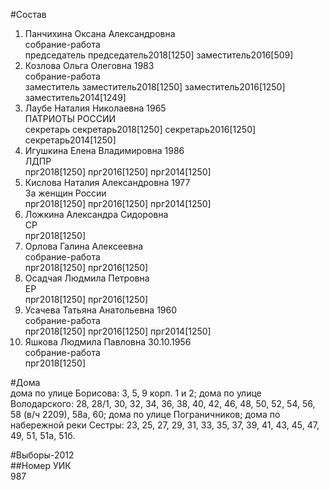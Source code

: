 #Состав  
1. Панчихина Оксана Александровна  
    собрание-работа  
    председатель председатель2018[1250] заместитель2016[509]  
2. Козлова Ольга Олеговна 1983  
    собрание-работа  
    заместитель заместитель2018[1250] заместитель2016[1250] заместитель2014[1249]  
3. Лаубе Наталия Николаевна 1965  
    ПАТРИОТЫ РОССИИ  
    секретарь секретарь2018[1250] секретарь2016[1250] секретарь2014[1250]  
4. Игушкина Елена Владимировна 1986  
    ЛДПР  
    прг2018[1250] прг2016[1250] прг2014[1250]  
5. Кислова Наталия Александровна 1977  
    За женщин России  
    прг2018[1250] прг2016[1250] прг2014[1250]  
6. Ложкина Александра Сидоровна  
    СР  
    прг2018[1250]  
7. Орлова Галина Алексеевна  
    собрание-работа  
    прг2018[1250] прг2016[1250]  
8. Осадчая Людмила Петровна  
    ЕР  
    прг2018[1250] прг2016[1250]  
9. Усачева Татьяна Анатольевна 1960  
    собрание-работа  
    прг2018[1250] прг2016[1250] прг2014[1250]  
10. Яшкова Людмила Павловна 30.10.1956  
    собрание-работа  
    прг2018[1250]  

#Дома  
дома по улице Борисова: 3, 5, 9 корп. 1 и 2; дома по улице Володарского: 28, 28/1, 30, 32, 34, 36, 38, 40, 42, 46, 48, 50, 52, 54, 56, 58 (в/ч 2209), 58а, 60; дома по улице Пограничников; дома по набережной реки Сестры: 23, 25, 27, 29, 31, 33, 35, 37, 39, 41, 43, 45, 47, 49, 51, 51а, 51б.  
  
#Выборы-2012  
##Номер УИК  
987  
